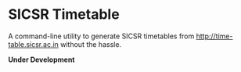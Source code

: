 # SICSR Timetable

A command-line utility to generate SICSR timetables from http://time-table.sicsr.ac.in without the hassle.

**Under Development**
